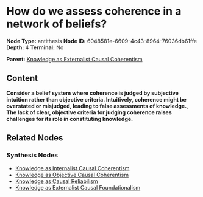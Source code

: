# How do we assess coherence in a network of beliefs?

**Node Type:** antithesis
**Node ID:** 6048581e-6609-4c43-8964-76036db61ffe
**Depth:** 4
**Terminal:** No

**Parent:** [Knowledge as Externalist Causal Coherentism](knowledge-as-externalist-causal-coherentism-synthesis-c65fe9b3-d017-4957-8c31-b6c62afbe24b.md)

## Content

**Consider a belief system where coherence is judged by subjective intuition rather than objective criteria. Intuitively, coherence might be overstated or misjudged, leading to false assessments of knowledge.**, **The lack of clear, objective criteria for judging coherence raises challenges for its role in constituting knowledge.**

## Related Nodes

### Synthesis Nodes

- [Knowledge as Internalist Causal Coherentism](knowledge-as-internalist-causal-coherentism-synthesis-dc79dca5-5387-4abd-af22-deb249cdc745.md)
- [Knowledge as Objective Causal Coherentism](knowledge-as-objective-causal-coherentism-synthesis-fa4c7635-5463-438f-8c30-2400bb590c6c.md)
- [Knowledge as Causal Reliabilism](knowledge-as-causal-reliabilism-synthesis-e5c0746f-c0b3-419a-9a78-c1277dc25c35.md)
- [Knowledge as Externalist Causal Foundationalism](knowledge-as-externalist-causal-foundationalism-synthesis-879a85d2-0f91-4ea0-8314-0bbea2449616.md)
